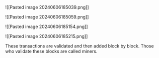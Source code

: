 
![[Pasted image 20240606185039.png]]

![[Pasted image 20240606185059.png]]

![[Pasted image 20240606185154.png]]

![[Pasted image 20240606185215.png]]

These transactions are validated and then added block by block.
Those who validate these blocks are called miners.